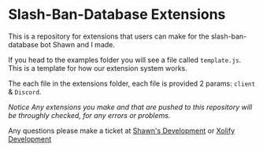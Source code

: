 # Slash-Ban-Database Extensions
This is a repository for extensions that users can make for the slash-ban-database bot Shawn and I made.

If you head to the examples folder you will see a file called `template.js`. This is a template for how our extension system works.

The each file in the extensions folder, each file is provided 2 params: `client` & `Discord`.

_Notice_
_Any extensions you make and that are pushed to this repository will be throughly checked, for any errors or problems._

Any questions please make a ticket at [Shawn's Development](https://store.shawnengmann.com/discord) or [Xolify Development](https://xolify.store)
